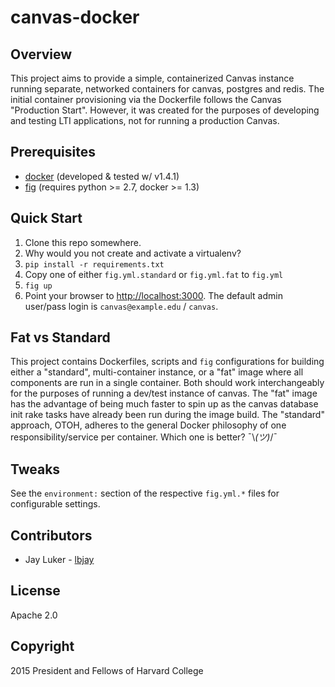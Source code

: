 # canvas-docker

## Overview

This project aims to provide a simple, containerized Canvas instance running separate, networked containers for canvas, postgres and redis. The initial container provisioning via the Dockerfile follows the Canvas "Production Start". However, it was created for the purposes of developing and testing LTI applications, not for running a production Canvas.

## Prerequisites

* [docker](https://www.docker.com/) (developed & tested w/ v1.4.1)
* [fig](http://fig.sh) (requires python >= 2.7, docker >= 1.3)

## Quick Start

1. Clone this repo somewhere. 
2. Why would you not create and activate a virtualenv?
3. `pip install -r requirements.txt`
4. Copy one of either `fig.yml.standard` or `fig.yml.fat` to `fig.yml`
5. `fig up`
6. Point your browser to [http://localhost:3000](http://localhost:3000). The default admin user/pass login is `canvas@example.edu` / `canvas`.

## Fat vs Standard

This project contains Dockerfiles, scripts and `fig` configurations for building either a "standard", multi-container instance, or a "fat" image where all components are run in a single container. Both should work interchangeably for the purposes of running a dev/test instance of canvas. The "fat" image has the advantage of being much faster to spin up as the canvas database init rake tasks have already been run during the image build. The "standard" approach, OTOH, adheres to the general Docker philosophy of one responsibility/service per container. Which one is better?  ¯\\_(ツ)_/¯

## Tweaks

See the `environment:` section of the respective `fig.yml.*` files for configurable settings. 

## Contributors

* Jay Luker - [lbjay](https://github.com/lbjay)

## License

Apache 2.0

## Copyright

2015 President and Fellows of Harvard College
